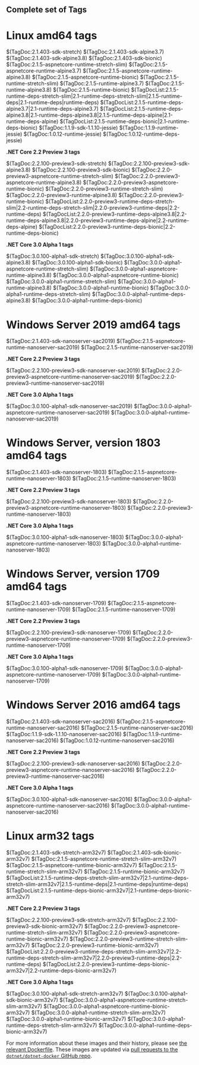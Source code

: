 ## Complete set of Tags

# Linux amd64 tags

$(TagDoc:2.1.403-sdk-stretch)
$(TagDoc:2.1.403-sdk-alpine3.7)
$(TagDoc:2.1.403-sdk-alpine3.8)
$(TagDoc:2.1.403-sdk-bionic)
$(TagDoc:2.1.5-aspnetcore-runtime-stretch-slim)
$(TagDoc:2.1.5-aspnetcore-runtime-alpine3.7)
$(TagDoc:2.1.5-aspnetcore-runtime-alpine3.8)
$(TagDoc:2.1.5-aspnetcore-runtime-bionic)
$(TagDoc:2.1.5-runtime-stretch-slim)
$(TagDoc:2.1.5-runtime-alpine3.7)
$(TagDoc:2.1.5-runtime-alpine3.8)
$(TagDoc:2.1.5-runtime-bionic)
$(TagDocList:2.1.5-runtime-deps-stretch-slim|2.1-runtime-deps-stretch-slim|2.1.5-runtime-deps|2.1-runtime-deps|runtime-deps)
$(TagDocList:2.1.5-runtime-deps-alpine3.7|2.1-runtime-deps-alpine3.7)
$(TagDocList:2.1.5-runtime-deps-alpine3.8|2.1-runtime-deps-alpine3.8|2.1.5-runtime-deps-alpine|2.1-runtime-deps-alpine)
$(TagDocList:2.1.5-runtime-deps-bionic|2.1-runtime-deps-bionic)
$(TagDoc:1.1.9-sdk-1.1.10-jessie)
$(TagDoc:1.1.9-runtime-jessie)
$(TagDoc:1.0.12-runtime-jessie)
$(TagDoc:1.0.12-runtime-deps-jessie)

**.NET Core 2.2 Preview 3 tags**

$(TagDoc:2.2.100-preview3-sdk-stretch)
$(TagDoc:2.2.100-preview3-sdk-alpine3.8)
$(TagDoc:2.2.100-preview3-sdk-bionic)
$(TagDoc:2.2.0-preview3-aspnetcore-runtime-stretch-slim)
$(TagDoc:2.2.0-preview3-aspnetcore-runtime-alpine3.8)
$(TagDoc:2.2.0-preview3-aspnetcore-runtime-bionic)
$(TagDoc:2.2.0-preview3-runtime-stretch-slim)
$(TagDoc:2.2.0-preview3-runtime-alpine3.8)
$(TagDoc:2.2.0-preview3-runtime-bionic)
$(TagDocList:2.2.0-preview3-runtime-deps-stretch-slim|2.2-runtime-deps-stretch-slim|2.2.0-preview3-runtime-deps|2.2-runtime-deps)
$(TagDocList:2.2.0-preview3-runtime-deps-alpine3.8|2.2-runtime-deps-alpine3.8|2.2.0-preview3-runtime-deps-alpine|2.2-runtime-deps-alpine)
$(TagDocList:2.2.0-preview3-runtime-deps-bionic|2.2-runtime-deps-bionic)

**.NET Core 3.0 Alpha 1 tags**

$(TagDoc:3.0.100-alpha1-sdk-stretch)
$(TagDoc:3.0.100-alpha1-sdk-alpine3.8)
$(TagDoc:3.0.100-alpha1-sdk-bionic)
$(TagDoc:3.0.0-alpha1-aspnetcore-runtime-stretch-slim)
$(TagDoc:3.0.0-alpha1-aspnetcore-runtime-alpine3.8)
$(TagDoc:3.0.0-alpha1-aspnetcore-runtime-bionic)
$(TagDoc:3.0.0-alpha1-runtime-stretch-slim)
$(TagDoc:3.0.0-alpha1-runtime-alpine3.8)
$(TagDoc:3.0.0-alpha1-runtime-bionic)
$(TagDoc:3.0.0-alpha1-runtime-deps-stretch-slim)
$(TagDoc:3.0.0-alpha1-runtime-deps-alpine3.8)
$(TagDoc:3.0.0-alpha1-runtime-deps-bionic)

# Windows Server 2019 amd64 tags

$(TagDoc:2.1.403-sdk-nanoserver-sac2019)
$(TagDoc:2.1.5-aspnetcore-runtime-nanoserver-sac2019)
$(TagDoc:2.1.5-runtime-nanoserver-sac2019)

**.NET Core 2.2 Preview 3 tags**

$(TagDoc:2.2.100-preview3-sdk-nanoserver-sac2019)
$(TagDoc:2.2.0-preview3-aspnetcore-runtime-nanoserver-sac2019)
$(TagDoc:2.2.0-preview3-runtime-nanoserver-sac2019)

**.NET Core 3.0 Alpha 1 tags**

$(TagDoc:3.0.100-alpha1-sdk-nanoserver-sac2019)
$(TagDoc:3.0.0-alpha1-aspnetcore-runtime-nanoserver-sac2019)
$(TagDoc:3.0.0-alpha1-runtime-nanoserver-sac2019)

# Windows Server, version 1803 amd64 tags

$(TagDoc:2.1.403-sdk-nanoserver-1803)
$(TagDoc:2.1.5-aspnetcore-runtime-nanoserver-1803)
$(TagDoc:2.1.5-runtime-nanoserver-1803)

**.NET Core 2.2 Preview 3 tags**

$(TagDoc:2.2.100-preview3-sdk-nanoserver-1803)
$(TagDoc:2.2.0-preview3-aspnetcore-runtime-nanoserver-1803)
$(TagDoc:2.2.0-preview3-runtime-nanoserver-1803)

**.NET Core 3.0 Alpha 1 tags**

$(TagDoc:3.0.100-alpha1-sdk-nanoserver-1803)
$(TagDoc:3.0.0-alpha1-aspnetcore-runtime-nanoserver-1803)
$(TagDoc:3.0.0-alpha1-runtime-nanoserver-1803)

# Windows Server, version 1709 amd64 tags

$(TagDoc:2.1.403-sdk-nanoserver-1709)
$(TagDoc:2.1.5-aspnetcore-runtime-nanoserver-1709)
$(TagDoc:2.1.5-runtime-nanoserver-1709)

**.NET Core 2.2 Preview 3 tags**

$(TagDoc:2.2.100-preview3-sdk-nanoserver-1709)
$(TagDoc:2.2.0-preview3-aspnetcore-runtime-nanoserver-1709)
$(TagDoc:2.2.0-preview3-runtime-nanoserver-1709)

**.NET Core 3.0 Alpha 1 tags**

$(TagDoc:3.0.100-alpha1-sdk-nanoserver-1709)
$(TagDoc:3.0.0-alpha1-aspnetcore-runtime-nanoserver-1709)
$(TagDoc:3.0.0-alpha1-runtime-nanoserver-1709)

# Windows Server 2016 amd64 tags

$(TagDoc:2.1.403-sdk-nanoserver-sac2016)
$(TagDoc:2.1.5-aspnetcore-runtime-nanoserver-sac2016)
$(TagDoc:2.1.5-runtime-nanoserver-sac2016)
$(TagDoc:1.1.9-sdk-1.1.10-nanoserver-sac2016)
$(TagDoc:1.1.9-runtime-nanoserver-sac2016)
$(TagDoc:1.0.12-runtime-nanoserver-sac2016)

**.NET Core 2.2 Preview 3 tags**

$(TagDoc:2.2.100-preview3-sdk-nanoserver-sac2016)
$(TagDoc:2.2.0-preview3-aspnetcore-runtime-nanoserver-sac2016)
$(TagDoc:2.2.0-preview3-runtime-nanoserver-sac2016)

**.NET Core 3.0 Alpha 1 tags**

$(TagDoc:3.0.100-alpha1-sdk-nanoserver-sac2016)
$(TagDoc:3.0.0-alpha1-aspnetcore-runtime-nanoserver-sac2016)
$(TagDoc:3.0.0-alpha1-runtime-nanoserver-sac2016)

# Linux arm32 tags

$(TagDoc:2.1.403-sdk-stretch-arm32v7)
$(TagDoc:2.1.403-sdk-bionic-arm32v7)
$(TagDoc:2.1.5-aspnetcore-runtime-stretch-slim-arm32v7)
$(TagDoc:2.1.5-aspnetcore-runtime-bionic-arm32v7)
$(TagDoc:2.1.5-runtime-stretch-slim-arm32v7)
$(TagDoc:2.1.5-runtime-bionic-arm32v7)
$(TagDocList:2.1.5-runtime-deps-stretch-slim-arm32v7|2.1-runtime-deps-stretch-slim-arm32v7|2.1.5-runtime-deps|2.1-runtime-deps|runtime-deps)
$(TagDocList:2.1.5-runtime-deps-bionic-arm32v7|2.1-runtime-deps-bionic-arm32v7)

**.NET Core 2.2 Preview 3 tags**

$(TagDoc:2.2.100-preview3-sdk-stretch-arm32v7)
$(TagDoc:2.2.100-preview3-sdk-bionic-arm32v7)
$(TagDoc:2.2.0-preview3-aspnetcore-runtime-stretch-slim-arm32v7)
$(TagDoc:2.2.0-preview3-aspnetcore-runtime-bionic-arm32v7)
$(TagDoc:2.2.0-preview3-runtime-stretch-slim-arm32v7)
$(TagDoc:2.2.0-preview3-runtime-bionic-arm32v7)
$(TagDocList:2.2.0-preview3-runtime-deps-stretch-slim-arm32v7|2.2-runtime-deps-stretch-slim-arm32v7|2.2.0-preview3-runtime-deps|2.2-runtime-deps)
$(TagDocList:2.2.0-preview3-runtime-deps-bionic-arm32v7|2.2-runtime-deps-bionic-arm32v7)

**.NET Core 3.0 Alpha 1 tags**

$(TagDoc:3.0.100-alpha1-sdk-stretch-arm32v7)
$(TagDoc:3.0.100-alpha1-sdk-bionic-arm32v7)
$(TagDoc:3.0.0-alpha1-aspnetcore-runtime-stretch-slim-arm32v7)
$(TagDoc:3.0.0-alpha1-aspnetcore-runtime-bionic-arm32v7)
$(TagDoc:3.0.0-alpha1-runtime-stretch-slim-arm32v7)
$(TagDoc:3.0.0-alpha1-runtime-bionic-arm32v7)
$(TagDoc:3.0.0-alpha1-runtime-deps-stretch-slim-arm32v7)
$(TagDoc:3.0.0-alpha1-runtime-deps-bionic-arm32v7)

For more information about these images and their history, please see [the relevant Dockerfile](https://github.com/dotnet/dotnet-docker/search?utf8=%E2%9C%93&q=FROM&type=Code). These images are updated via [pull requests to the `dotnet/dotnet-docker` GitHub repo](https://github.com/dotnet/dotnet-docker/pulls).
